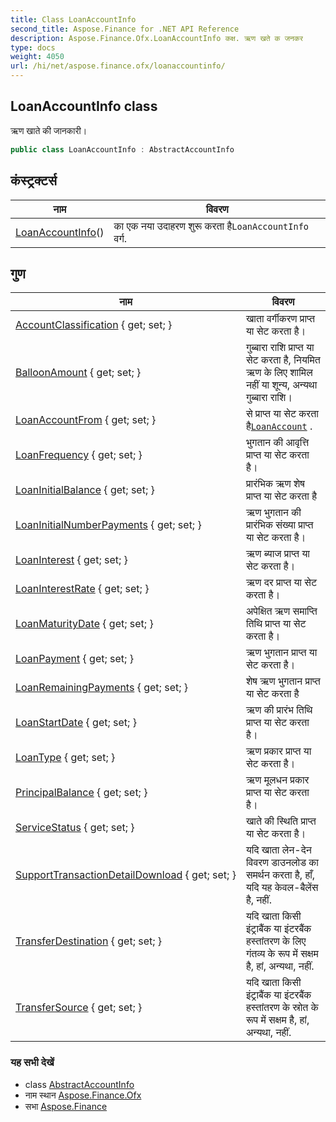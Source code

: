```yaml
---
title: Class LoanAccountInfo
second_title: Aspose.Finance for .NET API Reference
description: Aspose.Finance.Ofx.LoanAccountInfo कक्ष. ऋण खते क जनकर
type: docs
weight: 4050
url: /hi/net/aspose.finance.ofx/loanaccountinfo/
---
```

## LoanAccountInfo class

ऋण खाते की जानकारी।

```csharp
public class LoanAccountInfo : AbstractAccountInfo
```

## कंस्ट्रक्टर्स

| नाम | विवरण |
| --- | --- |
| [LoanAccountInfo](loanaccountinfo/)() | का एक नया उदाहरण शुरू करता है`LoanAccountInfo` वर्ग. |

## गुण

| नाम | विवरण |
| --- | --- |
| [AccountClassification](../../aspose.finance.ofx/loanaccountinfo/accountclassification/) { get; set; } | खाता वर्गीकरण प्राप्त या सेट करता है। |
| [BalloonAmount](../../aspose.finance.ofx/loanaccountinfo/balloonamount/) { get; set; } | गुब्बारा राशि प्राप्त या सेट करता है, नियमित ऋण के लिए शामिल नहीं या शून्य, अन्यथा गुब्बारा राशि। |
| [LoanAccountFrom](../../aspose.finance.ofx/loanaccountinfo/loanaccountfrom/) { get; set; } | से प्राप्त या सेट करता है[`LoanAccount`](../loanaccount/) . |
| [LoanFrequency](../../aspose.finance.ofx/loanaccountinfo/loanfrequency/) { get; set; } | भुगतान की आवृत्ति प्राप्त या सेट करता है। |
| [LoanInitialBalance](../../aspose.finance.ofx/loanaccountinfo/loaninitialbalance/) { get; set; } | प्रारंभिक ऋण शेष प्राप्त या सेट करता है |
| [LoanInitialNumberPayments](../../aspose.finance.ofx/loanaccountinfo/loaninitialnumberpayments/) { get; set; } | ऋण भुगतान की प्रारंभिक संख्या प्राप्त या सेट करता है। |
| [LoanInterest](../../aspose.finance.ofx/loanaccountinfo/loaninterest/) { get; set; } | ऋण ब्याज प्राप्त या सेट करता है। |
| [LoanInterestRate](../../aspose.finance.ofx/loanaccountinfo/loaninterestrate/) { get; set; } | ऋण दर प्राप्त या सेट करता है। |
| [LoanMaturityDate](../../aspose.finance.ofx/loanaccountinfo/loanmaturitydate/) { get; set; } | अपेक्षित ऋण समाप्ति तिथि प्राप्त या सेट करता है। |
| [LoanPayment](../../aspose.finance.ofx/loanaccountinfo/loanpayment/) { get; set; } | ऋण भुगतान प्राप्त या सेट करता है। |
| [LoanRemainingPayments](../../aspose.finance.ofx/loanaccountinfo/loanremainingpayments/) { get; set; } | शेष ऋण भुगतान प्राप्त या सेट करता है |
| [LoanStartDate](../../aspose.finance.ofx/loanaccountinfo/loanstartdate/) { get; set; } | ऋण की प्रारंभ तिथि प्राप्त या सेट करता है। |
| [LoanType](../../aspose.finance.ofx/loanaccountinfo/loantype/) { get; set; } | ऋण प्रकार प्राप्त या सेट करता है। |
| [PrincipalBalance](../../aspose.finance.ofx/loanaccountinfo/principalbalance/) { get; set; } | ऋण मूलधन प्रकार प्राप्त या सेट करता है। |
| [ServiceStatus](../../aspose.finance.ofx/loanaccountinfo/servicestatus/) { get; set; } | खाते की स्थिति प्राप्त या सेट करता है। |
| [SupportTransactionDetailDownload](../../aspose.finance.ofx/loanaccountinfo/supporttransactiondetaildownload/) { get; set; } | यदि खाता लेन-देन विवरण डाउनलोड का समर्थन करता है, हाँ, यदि यह केवल-बैलेंस है, नहीं. |
| [TransferDestination](../../aspose.finance.ofx/loanaccountinfo/transferdestination/) { get; set; } | यदि खाता किसी इंट्राबैंक या इंटरबैंक हस्तांतरण के लिए गंतव्य के रूप में सक्षम है, हां, अन्यथा, नहीं. |
| [TransferSource](../../aspose.finance.ofx/loanaccountinfo/transfersource/) { get; set; } | यदि खाता किसी इंट्राबैंक या इंटरबैंक हस्तांतरण के स्रोत के रूप में सक्षम है, हां, अन्यथा, नहीं. |

### यह सभी देखें

* class [AbstractAccountInfo](../abstractaccountinfo/)
* नाम स्थान [Aspose.Finance.Ofx](../../aspose.finance.ofx/)
* सभा [Aspose.Finance](../../)


